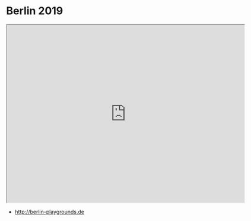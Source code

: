 # Berlin 2019 #

<iframe src="https://www.google.com/maps/d/embed?mid=1ohpkF1n6GfVKIZL2cCDtTdB25Zv782Wj" width="640" height="480"></iframe>

- http://berlin-playgrounds.de

